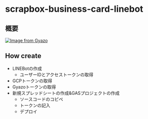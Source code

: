 # scrapbox-business-card-linebot

## 概要

[![Image from Gyazo](https://i.gyazo.com/3cc8ec233f5284de3239b0756039f79b.gif)](https://gyazo.com/3cc8ec233f5284de3239b0756039f79b)



## How create
- LINEBotの作成
  - ユーザーIDとアクセストークンの取得
- GCPトークンの取得
- Gyazoトークンの取得
- 新規スプレッドシートの作成&GASプロジェクトの作成
  - ソースコードのコピペ
  - トークンの記入
  - デプロイ
